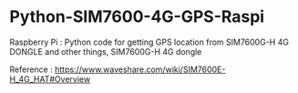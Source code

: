 # Python-SIM7600-4G-GPS-Raspi
Raspberry Pi : Python code for getting GPS location from SIM7600G-H 4G DONGLE and other things, SIM7600G-H 4G dongle

Reference : https://www.waveshare.com/wiki/SIM7600E-H_4G_HAT#Overview
